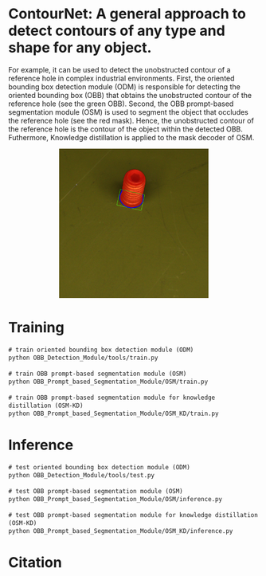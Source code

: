 # ContourNet: A general approach to detect contours of any type and shape for any object.
For example, it can be used to detect the unobstructed contour of a reference hole in complex industrial environments. First, the oriented bounding box detection module (ODM) is responsible for detecting the oriented bounding box (OBB) that obtains the unobstructed contour of the reference hole (see the green OBB). Second, the OBB prompt-based segmentation module (OSM) is used to segment the object that occludes the reference hole (see the red mask). Hence, the unobstructed contour of the reference hole is the contour of the object within the detected OBB. Futhermore, Knowledge distillation is applied to the mask decoder of OSM.
 
<div align=center>
<img src="https://github.com/zhen6618/ContourNet/blob/master/OBB_Prompt_based_Segmentation_Module/OSM/demo_pred_mask.png" width="300px">
</div>

# Training
```
# train oriented bounding box detection module (ODM)
python OBB_Detection_Module/tools/train.py

# train OBB prompt-based segmentation module (OSM)
python OBB_Prompt_based_Segmentation_Module/OSM/train.py

# train OBB prompt-based segmentation module for knowledge distillation (OSM-KD)
python OBB_Prompt_based_Segmentation_Module/OSM_KD/train.py

```

# Inference
```
# test oriented bounding box detection module (ODM)
python OBB_Detection_Module/tools/test.py

# test OBB prompt-based segmentation module (OSM)
python OBB_Prompt_based_Segmentation_Module/OSM/inference.py

# test OBB prompt-based segmentation module for knowledge distillation (OSM-KD)
python OBB_Prompt_based_Segmentation_Module/OSM_KD/inference.py
```

# Citation



